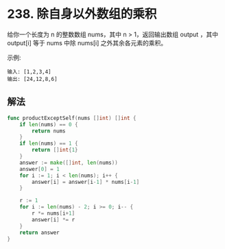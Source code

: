 # 238. 除自身以外数组的乘积
给你一个长度为 n 的整数数组 nums，其中 n > 1，返回输出数组 output ，其中 output[i] 等于 nums 中除 nums[i] 之外其余各元素的乘积。

示例:
```
输入: [1,2,3,4]
输出: [24,12,8,6]
```

## 解法

```go
func productExceptSelf(nums []int) []int {
	if len(nums) == 0 {
		return nums
	}
	if len(nums) == 1 {
		return []int{1}
	}
	answer := make([]int, len(nums))
	answer[0] = 1
	for i := 1; i < len(nums); i++ {
		answer[i] = answer[i-1] * nums[i-1]
	}

	r := 1
	for i := len(nums) - 2; i >= 0; i-- {
        r *= nums[i+1]
		answer[i] *= r
	}
	return answer
}
```